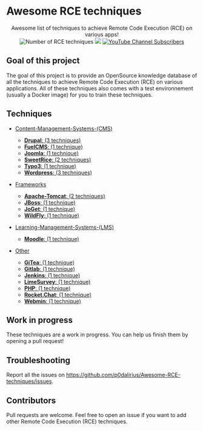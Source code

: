# Awesome RCE techniques

<p align="center">
  Awesome list of techniques to achieve Remote Code Execution (RCE) on various apps!
  <br>
  <img alt="Number of RCE techniques" src="https://img.shields.io/badge/techniques-24-brightgreen">
  <a href="https://twitter.com/intent/follow?screen_name=podalirius_" title="Follow"><img src="https://img.shields.io/twitter/follow/podalirius_?label=Podalirius&style=social"></a>
  <a href="https://www.youtube.com/c/Podalirius_?sub_confirmation=1" title="Subscribe"><img alt="YouTube Channel Subscribers" src="https://img.shields.io/youtube/channel/subscribers/UCF_x5O7CSfr82AfNVTKOv_A?style=social"></a>
  <br>
</p>

## Goal of this project

The goal of this project is to provide an OpenSource knowledge database of all the techniques to achieve Remote Code Execution (RCE) on various applications. All of these techniques also comes with a test environnement (usually a Docker image) for you to train these techniques.

## Techniques


 - [Content-Management-Systems-(CMS)](./Content-Management-Systems-(CMS)/)
   + [**Drupal**: (3 techniques)](./Content-Management-Systems-(CMS)/Drupal/)
   + [**FuelCMS**: (1 technique)](./Content-Management-Systems-(CMS)/FuelCMS/)
   + [**Joomla**: (1 technique)](./Content-Management-Systems-(CMS)/Joomla/)
   + [**SweetRice**: (2 techniques)](./Content-Management-Systems-(CMS)/SweetRice/)
   + [**Typo3**: (1 technique)](./Content-Management-Systems-(CMS)/Typo3/)
   + [**Wordpress**: (3 techniques)](./Content-Management-Systems-(CMS)/Wordpress/)


 - [Frameworks](./Frameworks/)
   + [**Apache-Tomcat**: (2 techniques)](./Frameworks/Apache-Tomcat/)
   + [**JBoss**: (1 technique)](./Frameworks/JBoss/)
   + [**JoGet**: (1 technique)](./Frameworks/JoGet/)
   + [**WildFly**: (1 technique)](./Frameworks/WildFly/)


 - [Learning-Management-Systems-(LMS)](./Learning-Management-Systems-(LMS)/)
   + [**Moodle**: (1 technique)](./Learning-Management-Systems-(LMS)/Moodle/)
   

 - [Other](./Other/)
   + [**GiTea**: (1 technique)](./Other/GiTea/)
   + [**Gitlab**: (1 technique)](./Other/Gitlab/)
   + [**Jenkins**: (1 technique)](./Other/Jenkins/)
   + [**LimeSurvey**: (1 technique)](./Other/LimeSurvey/)
   + [**PHP**: (1 technique)](./Other/PHP/)
   + [**Rocket.Chat**: (1 technique)](./Other/Rocket.Chat/)
   + [**Webmin**: (1 technique)](./Other/Webmin/)



## Work in progress

These techniques are a work in progress. You can help us finish them by opening a pull request!

## Troubleshooting

Report all the issues on https://github.com/p0dalirius/Awesome-RCE-techniques/issues.

## Contributors

Pull requests are welcome. Feel free to open an issue if you want to add other Remote Code Execution (RCE) techniques.